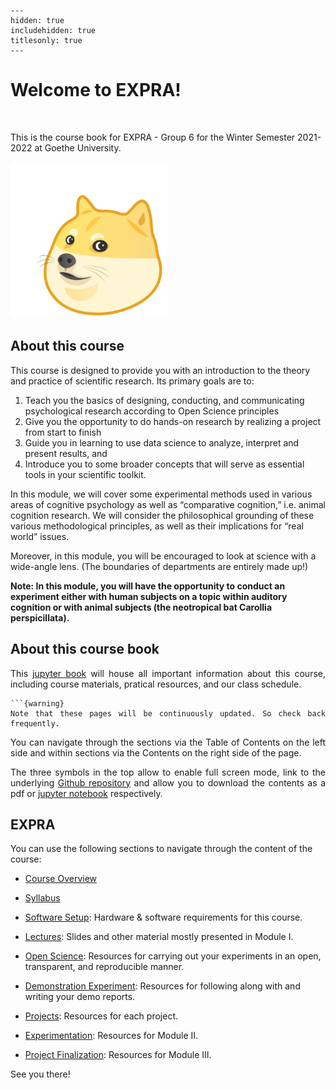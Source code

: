
```{toctree}
---
hidden: true
includehidden: true
titlesonly: true
---
```

# Welcome to EXPRA!

<br/>

This is the course book for EXPRA - Group 6 for the Winter Semester 2021-2022 at Goethe University. 

<img src="static/dogeLove.gif" alt="gif" class=".float-right" width="250px">

## About this course

This course is designed to provide you with an introduction to the theory and practice of scientific research. Its primary goals are to:
1. Teach you the basics of designing, conducting, and communicating psychological research according to Open Science principles
2. Give you the opportunity to do hands-on research by realizing a project from start to finish
3. Guide you in learning to use data science to analyze, interpret and present results, and
4. Introduce you to some broader concepts that will serve as essential tools in your scientific toolkit. 
    
In this module, we will cover some experimental methods used in various areas of cognitive psychology as well as “comparative cognition,” i.e. animal cognition research. We will consider the philosophical grounding of these various methodological principles, as well as their implications for “real world” issues. 
 
Moreover, in this module, you will be encouraged to look at science with a wide-angle lens. (The boundaries of departments are entirely made up!) 
 
**Note: In this module, you will have the opportunity to conduct an experiment either with human subjects on a topic within auditory cognition or with animal subjects (the neotropical bat Carollia perspicillata).** 

<div style="text-align: justify"> 

## About this course book

This  [jupyter book](https://jupyterbook.org/intro.html) will house all important information about this course, including course materials, pratical resources, and our class schedule. 

````{margin}
```{warning} 
Note that these pages will be continuously updated. So check back frequently.
````

You can navigate through the  sections via the Table of Contents on the left side and within sections via the Contents on the right side of the page. 

The three symbols in the top allow to enable full screen mode, link to the underlying [Github repository]() and allow you to download the contents as a pdf or [jupyter notebook]() respectively.
 </div>


## EXPRA

You can use the following sections to navigate through the content of the course:

* [Course Overview](https://avakiai.github.io/expra_winter2021-2022/course_overview.html)

* [Syllabus](https://avakiai.github.io/expra_winter2021-2022/syllabus.html)

* [Software Setup](https://avakiai.github.io/expra_winter2021-2022/setup.html): Hardware & software requirements for this course. 

* [Lectures](https://avakiai.github.io/expra_winter2021-2022/lectures/lectures.html): Slides and other material mostly presented in Module I.

* [Open Science](https://avakiai.github.io/expra_winter2021-2022/open_science.html): Resources for carrying out your experiments in an open, transparent, and reproducible manner. 

* [Demonstration Experiment](https://avakiai.github.io/expra_winter2021-2022/demo/demo_exp.html): Resources for following along with and writing your demo reports. 

* [Projects](https://avakiai.github.io/expra_winter2021-2022/projects.html): Resources for each project.

* [Experimentation](https://github.com/avakiai/expra_winter2021-2022/experimentation/experimentation.html): Resources for Module II.

* [Project Finalization](https://github.com/avakiai/expra_winter2021-2022/finalization/finalization.html): Resources for Module III.


See you there!
